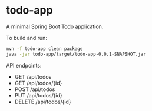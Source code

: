 # todo-app

A minimal Spring Boot Todo application.

To build and run:

```bash
mvn -f todo-app clean package
java -jar todo-app/target/todo-app-0.0.1-SNAPSHOT.jar
```

API endpoints:
- GET /api/todos
- GET /api/todos/{id}
- POST /api/todos
- PUT /api/todos/{id}
- DELETE /api/todos/{id}
